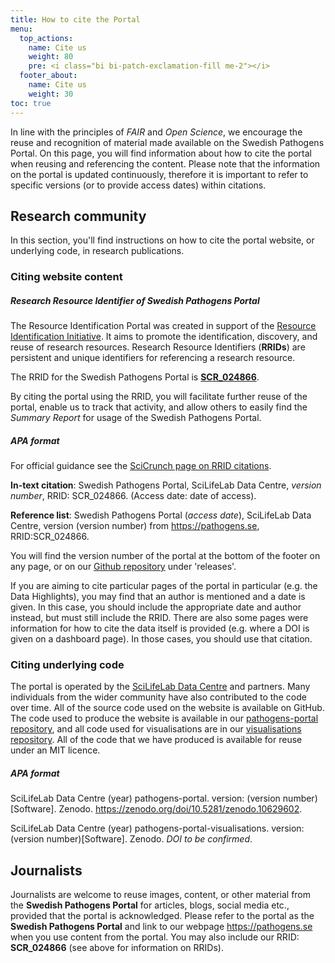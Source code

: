```yaml
---
title: How to cite the Portal
menu:
  top_actions:
    name: Cite us
    weight: 80
    pre: <i class="bi bi-patch-exclamation-fill me-2"></i>
  footer_about:
    name: Cite us
    weight: 30
toc: true
---
```


In line with the principles of _FAIR_ and _Open Science_, we encourage the reuse and recognition of material made available on the Swedish Pathogens Portal. On this page, you will find information about how to cite the portal when reusing and referencing the content. Please note that the information on the portal is updated continuously, therefore it is important to refer to specific versions (or to provide access dates) within citations.

## Research community

In this section, you'll find instructions on how to cite the portal website, or underlying code, in research publications.

### Citing website content

##### Research Resource Identifier of Swedish Pathogens Portal

The Resource Identification Portal was created in support of the <a target="_blank" href="https://www.rrids.org/">Resource Identification Initiative</a>. It aims to promote the identification, discovery, and reuse of research resources. Research Resource Identifiers (**RRIDs**) are persistent and unique identifiers for referencing a research resource.

The RRID for the Swedish Pathogens Portal is [**SCR_024866**](https://scicrunch.org/resources/data/record/nlx_144509-1/SCR_024866/resolver?q=SCR_024866&l=SCR_024866&i=rrid:scr_024866).

By citing the portal using the RRID, you will facilitate further reuse of the portal, enable us to track that activity, and allow others to easily find the _Summary Report_ for usage of the Swedish Pathogens Portal.

##### APA format

For official guidance see the [SciCrunch page on RRID citations](https://scicrunch.org/resources/about/guidelines).

**In-text citation**: Swedish Pathogens Portal, SciLifeLab Data Centre, _version number_, RRID: SCR_024866. (Access date: date of access).

**Reference list**: Swedish Pathogens Portal (_access date_), SciLifeLab Data Centre, version (version number) from https://pathogens.se, RRID:SCR_024866.

You will find the version number of the portal at the bottom of the footer on any page, or on our <a target="_blank" href="https://github.com/ScilifelabDataCentre/pathogens-portal">Github repository</a> under 'releases'.

If you are aiming to cite particular pages of the portal in particular (e.g. the Data Highlights), you may find that an author is mentioned and a date is given. In this case, you should include the appropriate date and author instead, but must still include the RRID. There are also some pages were information for how to cite the data itself is provided (e.g. where a DOI is given on a dashboard page). In those cases, you should use that citation.

### Citing underlying code

The portal is operated by the <a target="_blank" href="https://scilifelab.se/data">SciLifeLab Data Centre</a> and partners. Many individuals from the wider community have also contributed to the code over time. All of the source code used on the website is available on GitHub. The code used to produce the website is available in our <a target="_blank" href="https://github.com/ScilifelabDataCentre/pathogens-portal">pathogens-portal repository</a>, and all code used for visualisations are in our <a target="_blank" href="https://github.com/ScilifelabDataCentre/pathogens-portal-visualisations">visualisations repository</a>. All of the code that we have produced is available for reuse under an MIT licence.

##### APA format

SciLifeLab Data Centre (year) pathogens-portal. version: (version number)[Software]. Zenodo. <https://zenodo.org/doi/10.5281/zenodo.10629602>.

SciLifeLab Data Centre (year) pathogens-portal-visualisations. version: (version number)[Software]. Zenodo. _DOI to be confirmed_.

## Journalists

Journalists are welcome to reuse images, content, or other material from the **Swedish Pathogens Portal** for articles, blogs, social media etc., provided that the portal is acknowledged. Please refer to the portal as the **Swedish Pathogens Portal** and link to our webpage <https://pathogens.se> when you use content from the portal. You may also include our RRID: **SCR_024866** (see above for information on RRIDs).

